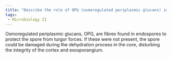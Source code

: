 ```yaml
---
title: "Describe the role of OPG (osmoregulated periplasmic glucans) in protecting spores during sporulation and how it differs from endospores. "
tags:
 - Microbiology II
---
```

Osmoregulated periplasmic glucans, OPG, are fibres found in endospores to protect the spore from turgor forces. If these were not present, the spore could be damaged during the dehydration process in the core, disturbing the integrity of the cortex and exosporangium.  
